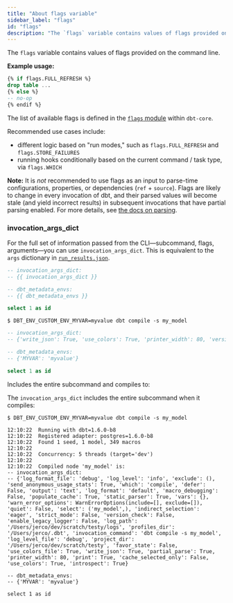 ```yaml
---
title: "About flags variable"
sidebar_label: "flags"
id: "flags"
description: "The `flags` variable contains values of flags provided on the cli."
---
```


The `flags` variable contains values of flags provided on the command line.

__Example usage:__

<File name='flags.sql'>

```sql
{% if flags.FULL_REFRESH %}
drop table ...
{% else %}
-- no-op
{% endif %}
```

</File>

The list of available flags is defined in the [`flags` module](https://github.com/dbt-labs/dbt-core/blob/HEAD/core/dbt/flags.py) within `dbt-core`.

Recommended use cases include:
- different <Term id="materialization" /> logic based on "run modes," such as `flags.FULL_REFRESH` and `flags.STORE_FAILURES`
- running hooks conditionally based on the current command / task type, via `flags.WHICH`

**Note:** It is _not_ recommended to use flags as an input to parse-time configurations, properties, or dependencies (`ref` + `source`). Flags are likely to change in every invocation of dbt, and their parsed values will become stale (and yield incorrect results) in subsequent invocations that have partial parsing enabled. For more details, see [the docs on parsing](/reference/parsing).


<VersionBlock firstVersion="1.3">

### invocation_args_dict

For the full set of information passed from the CLI—subcommand, flags, arguments—you can use `invocation_args_dict`. This is equivalent to the `args` dictionary in [`run_results.json`](/reference/artifacts/run-results-json).

<File name='models/my_model.sql'>

```sql
-- invocation_args_dict:
-- {{ invocation_args_dict }}

-- dbt_metadata_envs:
-- {{ dbt_metadata_envs }}

select 1 as id
```

</File>

<VersionBlock firstVersion="1.3" lastVersion="1.5">

```shell
$ DBT_ENV_CUSTOM_ENV_MYVAR=myvalue dbt compile -s my_model
```

```sql
-- invocation_args_dict:
-- {'write_json': True, 'use_colors': True, 'printer_width': 80, 'version_check': True, 'partial_parse': True, 'static_parser': True, 'profiles_dir': '/Users/.../.dbt', 'send_anonymous_usage_stats': False, 'event_buffer_size': 100000, 'quiet': False, 'no_print': False, 'parse_only': False, 'which': 'compile', 'rpc_method': 'compile', 'indirect_selection': 'eager'}

-- dbt_metadata_envs:
-- {'MYVAR': 'myvalue'}

select 1 as id
```

</VersionBlock>


<VersionBlock firstVersion="1.6">

Includes the entire subcommand and compiles to:

The `invocation_args_dict` includes the entire subcommand when it compiles:

```shell
$ DBT_ENV_CUSTOM_ENV_MYVAR=myvalue dbt compile -s my_model

12:10:22  Running with dbt=1.6.0-b8
12:10:22  Registered adapter: postgres=1.6.0-b8
12:10:22  Found 1 seed, 1 model, 349 macros
12:10:22
12:10:22  Concurrency: 5 threads (target='dev')
12:10:22
12:10:22  Compiled node 'my_model' is:
-- invocation_args_dict:
-- {'log_format_file': 'debug', 'log_level': 'info', 'exclude': (), 'send_anonymous_usage_stats': True, 'which': 'compile', 'defer': False, 'output': 'text', 'log_format': 'default', 'macro_debugging': False, 'populate_cache': True, 'static_parser': True, 'vars': {}, 'warn_error_options': WarnErrorOptions(include=[], exclude=[]), 'quiet': False, 'select': ('my_model',), 'indirect_selection': 'eager', 'strict_mode': False, 'version_check': False, 'enable_legacy_logger': False, 'log_path': '/Users/jerco/dev/scratch/testy/logs', 'profiles_dir': '/Users/jerco/.dbt', 'invocation_command': 'dbt compile -s my_model', 'log_level_file': 'debug', 'project_dir': '/Users/jerco/dev/scratch/testy', 'favor_state': False, 'use_colors_file': True, 'write_json': True, 'partial_parse': True, 'printer_width': 80, 'print': True, 'cache_selected_only': False, 'use_colors': True, 'introspect': True}

-- dbt_metadata_envs:
-- {'MYVAR': 'myvalue'}

select 1 as id
```

</VersionBlock>

</VersionBlock>
